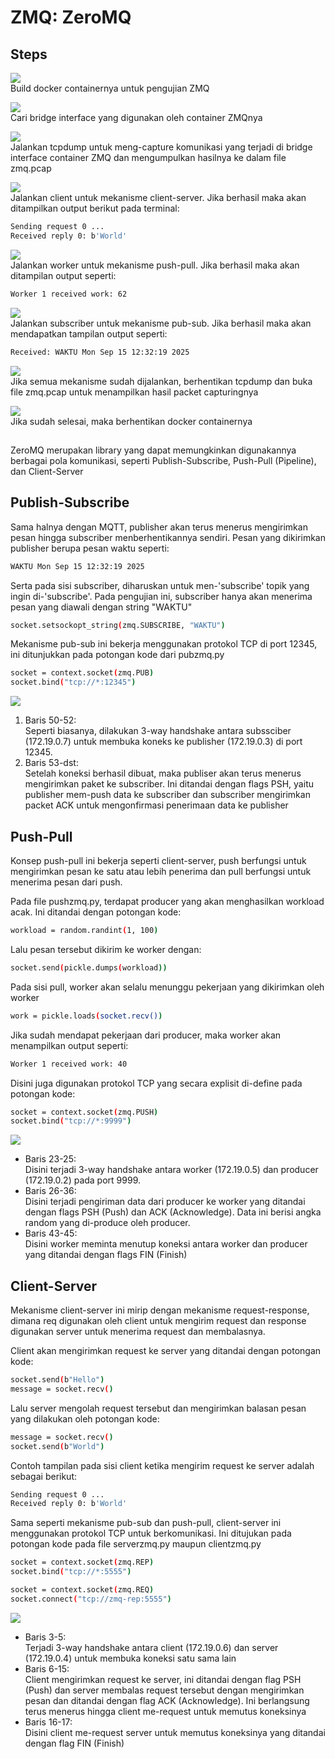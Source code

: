 # ZMQ: ZeroMQ

## Steps

<img src="https://media4.giphy.com/media/v1.Y2lkPTc5MGI3NjExeTloM28xdm1xeWRjczhlYXVvOXJucWZ2Nnk3bjdrMXc0YzRnbG1xdCZlcD12MV9pbnRlcm5hbF9naWZfYnlfaWQmY3Q9Zw/nUk0ZWsqujV9uJQUQ9/giphy.gif"><br>
Build docker containernya untuk pengujian ZMQ

<img src="https://media0.giphy.com/media/v1.Y2lkPTc5MGI3NjExc3VjcTJ6bzY3cWsyd3pibHdhbDh5dnoyNXloeWR0emxia2xxeTQzYyZlcD12MV9pbnRlcm5hbF9naWZfYnlfaWQmY3Q9Zw/fQr62AaRht5HrWzg6Z/giphy.gif"><br>
Cari bridge interface yang digunakan oleh container ZMQnya

<img src="https://media1.giphy.com/media/v1.Y2lkPTc5MGI3NjExcTR6MGsxY3Nzd3NxZDJ3czhnNGx6dnNwYXA2czdrZzJ3eXdqNTZrNSZlcD12MV9pbnRlcm5hbF9naWZfYnlfaWQmY3Q9Zw/CjjqutOxOwJHB8MrFW/giphy.gif"><br>
Jalankan tcpdump untuk meng-capture komunikasi yang terjadi di bridge interface container ZMQ dan mengumpulkan hasilnya ke dalam file zmq.pcap

<img src="https://media2.giphy.com/media/v1.Y2lkPTc5MGI3NjExZDJsMmJ1czBrZ3pmZ3F3dmcyMmE0am12ZGkxOHpvdmplNWpkYmQ2MyZlcD12MV9pbnRlcm5hbF9naWZfYnlfaWQmY3Q9Zw/SzxzSBUyGMyYktr2UU/giphy.gif"><br>
Jalankan client untuk mekanisme client-server. Jika berhasil maka akan ditampilkan output berikut pada terminal:
```bash
Sending request 0 ...
Received reply 0: b'World'
```

<img src="https://media4.giphy.com/media/v1.Y2lkPTc5MGI3NjExb2hlczQ5bGt5cnYwam10ZDB0ZGNqam0zbXBmOGltMThzNTRtY2VpYyZlcD12MV9pbnRlcm5hbF9naWZfYnlfaWQmY3Q9Zw/lPGuZB9NTvaMxvTl0P/giphy.gif"><br>
Jalankan worker untuk mekanisme push-pull. Jika berhasil maka akan ditampilan output seperti:
```bash
Worker 1 received work: 62
```

<img src="https://media4.giphy.com/media/v1.Y2lkPTc5MGI3NjExNmw3YTFlaGRnZXB6MHFzOWtidWNsbDZlZ3phcDkxZTkzcmF4b2ZleCZlcD12MV9pbnRlcm5hbF9naWZfYnlfaWQmY3Q9Zw/47ogVaG7qGsUvBqMOg/giphy.gif"><br>
Jalankan subscriber untuk mekanisme pub-sub. Jika berhasil maka akan mendapatkan tampilan output seperti:
```bash
Received: WAKTU Mon Sep 15 12:32:19 2025
```

<img src="https://media2.giphy.com/media/v1.Y2lkPTc5MGI3NjExZjlhejd5YTRiYjFyeDdjcmo2YnJjOW50NDNrczEyczEwZTRseXU5dCZlcD12MV9pbnRlcm5hbF9naWZfYnlfaWQmY3Q9Zw/NwdlGe0AmLNzXjgVAR/giphy.gif"><br>
Jika semua mekanisme sudah dijalankan, berhentikan tcpdump dan buka file zmq.pcap untuk menampilkan hasil packet capturingnya

<img src="https://media3.giphy.com/media/v1.Y2lkPTc5MGI3NjExaGFueG00b29pOGthemt1aWp0NDJlZTdhbnRzZm92dW1pNGZ4b3o2NSZlcD12MV9pbnRlcm5hbF9naWZfYnlfaWQmY3Q9Zw/9INiY7quDQTakBgwRS/giphy.gif"><br>
Jika sudah selesai, maka berhentikan docker containernya

##
ZeroMQ merupakan library yang dapat memungkinkan digunakannya berbagai pola komunikasi, seperti Publish-Subscribe, Push-Pull (Pipeline), dan Client-Server

## Publish-Subscribe
Sama halnya dengan MQTT, publisher akan terus menerus mengirimkan pesan hingga subscriber menberhentikannya sendiri. Pesan yang dikirimkan publisher berupa pesan waktu seperti:
```bash
WAKTU Mon Sep 15 12:32:19 2025
```

Serta pada sisi subscriber, diharuskan untuk men-'subscribe' topik yang ingin di-'subscribe'. Pada pengujian ini, subscriber hanya akan menerima pesan yang diawali dengan string "WAKTU"
```bash
socket.setsockopt_string(zmq.SUBSCRIBE, "WAKTU")
```

Mekanisme pub-sub ini bekerja menggunakan protokol TCP di port 12345, ini ditunjukkan pada potongan kode dari pubzmq.py
```bash
socket = context.socket(zmq.PUB)
socket.bind("tcp://*:12345")
```
<img src="https://i.imgur.com/Sh08Tzp.png"><br>

1. Baris 50-52:<br>
Seperti biasanya, dilakukan 3-way handshake antara subssciber (172.19.0.7) untuk membuka koneks ke publisher (172.19.0.3) di port 12345.
2. Baris 53-dst:<br>
Setelah koneksi berhasil dibuat, maka publiser akan terus menerus mengirimkan paket ke subscriber. Ini ditandai dengan flags PSH, yaitu publisher mem-push data ke subscriber dan subscriber mengirimkan packet ACK untuk mengonfirmasi penerimaan data ke publisher

## Push-Pull
Konsep push-pull ini bekerja seperti client-server, push berfungsi untuk mengirimkan pesan ke satu atau lebih penerima dan pull berfungsi untuk menerima pesan dari push.

Pada file pushzmq.py, terdapat producer yang akan menghasilkan workload acak. Ini ditandai dengan potongan kode:
```bash
workload = random.randint(1, 100)
```

Lalu pesan tersebut dikirim ke worker dengan:
```bash
socket.send(pickle.dumps(workload))
```

Pada sisi pull, worker akan selalu menunggu pekerjaan yang dikirimkan oleh worker
```bash
work = pickle.loads(socket.recv())
```
Jika sudah mendapat pekerjaan dari producer, maka worker akan menampilkan output seperti:
```bash
Worker 1 received work: 40
```

Disini juga digunakan protokol TCP yang secara explisit di-define pada potongan kode:
```bash
socket = context.socket(zmq.PUSH)
socket.bind("tcp://*:9999")
```
<img src="https://i.imgur.com/Ue2tSC3.png"><br>

- Baris 23-25:<br>
Disini terjadi 3-way handshake antara worker (172.19.0.5) dan producer (172.19.0.2) pada port 9999. 
- Baris 26-36:<br>
Disini terjadi pengiriman data dari producer ke worker yang ditandai dengan flags PSH (Push) dan ACK (Acknowledge). Data ini berisi angka random yang di-produce oleh producer.
- Baris 43-45:<br>
Disini worker meminta menutup koneksi antara worker dan producer yang ditandai dengan flags FIN (Finish)

## Client-Server
Mekanisme client-server ini mirip dengan mekanisme request-response, dimana req digunakan oleh client untuk mengirim request dan response digunakan server untuk menerima request dan membalasnya.

Client akan mengirimkan request ke server yang ditandai dengan potongan kode:
```bash
socket.send(b"Hello")
message = socket.recv()
```

Lalu server mengolah request tersebut dan mengirimkan balasan pesan yang dilakukan oleh potongan kode:
```bash
message = socket.recv()
socket.send(b"World")
```

Contoh tampilan pada sisi client ketika mengirim request ke server adalah sebagai berikut:
```bash
Sending request 0 ...
Received reply 0: b'World'
```

Sama seperti mekanisme pub-sub dan push-pull, client-server ini menggunakan protokol TCP untuk berkomunikasi. Ini ditujukan pada potongan kode pada file serverzmq.py maupun clientzmq.py
```bash
socket = context.socket(zmq.REP)
socket.bind("tcp://*:5555")

socket = context.socket(zmq.REQ)
socket.connect("tcp://zmq-rep:5555")
```

<img src="https://i.imgur.com/zYXWYqt.png"><br>

- Baris 3-5:<br>
Terjadi 3-way handshake antara client (172.19.0.6) dan server (172.19.0.4) untuk membuka koneksi satu sama lain
- Baris 6-15:<br>
Client mengirimkan request ke server, ini ditandai dengan flag PSH (Push) dan server membalas request tersebut dengan mengirimkan pesan dan ditandai dengan flag ACK (Acknowledge). Ini berlangsung terus menerus hingga client me-request untuk memutus koneksinya
- Baris 16-17:<br>
Disini client me-request server untuk memutus koneksinya yang ditandai dengan flag FIN (Finish)


